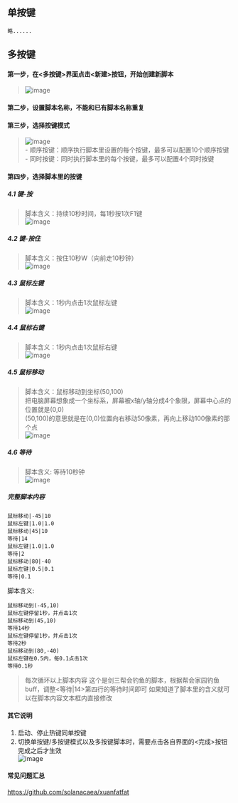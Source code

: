 ## 单按键
    略......
## 多按键
#### 第一步，在<多按键>界面点击<新建>按钮，开始创建新脚本  
>![image](https://user-images.githubusercontent.com/43092492/168429772-e8c9f310-4911-466e-89e0-37ce889703d9.png)  
#### 第二步，设置脚本名称，不能和已有脚本名称重复  
#### 第三步，选择按键模式  
>![image](https://user-images.githubusercontent.com/43092492/168429877-df7233a5-b946-4e1f-982f-96f1bcd76663.png)  
    - 顺序按键：顺序执行脚本里设置的每个按键，最多可以配置10个顺序按键  
    - 同时按键：同时执行脚本里的每个按键，最多可以配置4个同时按键  
#### 第四步，选择脚本里的按键
##### 4.1 键-按  
>脚本含义：持续10秒时间，每1秒按1次F1键  
>![image](https://user-images.githubusercontent.com/43092492/168430197-30218495-26d1-4e90-9652-6b1ea72fa039.png)  
##### 4.2 键-按住  
>脚本含义：按住10秒W（向前走10秒钟）   
>![image](https://user-images.githubusercontent.com/43092492/168430344-51181f30-b732-4572-bc9d-53a7e893dd93.png)  
##### 4.3 鼠标左键  
>脚本含义：1秒内点击1次鼠标左键  
>![image](https://user-images.githubusercontent.com/43092492/168430382-edd2ce9a-d778-4985-8a7c-44891585bc2e.png)  
##### 4.4 鼠标右键
>脚本含义：1秒内点击1次鼠标右键  
>![image](https://user-images.githubusercontent.com/43092492/168430412-13def859-783c-4cdf-b481-ce909d9b78fa.png)  
##### 4.5 鼠标移动
>脚本含义：鼠标移动到坐标(50,100)  
>把电脑屏幕想象成一个坐标系，屏幕被x轴/y轴分成4个象限，屏幕中心点的位置就是(0,0)  
>(50,100)的意思就是在(0,0)位置向右移动50像素，再向上移动100像素的那个点  
>![image](https://user-images.githubusercontent.com/43092492/168430449-8746b132-7934-459d-b020-4714d3e75156.png)  
##### 4.6 等待
>脚本含义: 等待10秒钟  
>![image](https://user-images.githubusercontent.com/43092492/168430716-940fe025-d2a3-49fe-9244-981764fb795d.png)
##### 完整脚本内容
```
鼠标移动|-45|10
鼠标左键|1.0|1.0
鼠标移动|45|10
等待|14
鼠标左键|1.0|1.0
等待|2
鼠标移动|80|-40
鼠标左键|0.5|0.1
等待|0.1
```
脚本含义:
```
鼠标移动到(-45,10)
鼠标左键停留1秒，并点击1次
鼠标移动到(45,10)
等待14秒
鼠标左键停留1秒，并点击1次
等待2秒
鼠标移动到(80,-40)
鼠标左键在0.5内，每0.1点击1次
等待0.1秒
```
>每次循环以上脚本内容
>这个是剑三帮会钓鱼的脚本，根据帮会家园钓鱼buff，调整<等待|14>第四行的等待时间即可
>如果知道了脚本里的含义就可以在脚本内容文本框内直接修改  

#### 其它说明
1. 启动、停止热键同单按键
2. 切换单按键/多按键模式以及多按键脚本时，需要点击各自界面的<完成>按钮完成之后才生效  
![image](https://user-images.githubusercontent.com/43092492/168429551-99839f87-b4e1-4f6a-9528-7ecc3bd6a177.png)

#### 常见问题汇总
https://github.com/solanacaea/xuanfatfat
